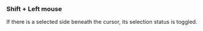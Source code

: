 ### Shift + Left mouse
If there is a selected side beneath the cursor, its selection status is toggled.
